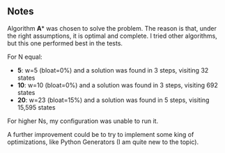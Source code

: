 ## Notes
Algorithm **A*** was chosen to solve the problem.
The reason is that, under the right assumptions, it is optimal and complete.
I tried other algorithms, but this one performed best in the tests.

For N equal:
- **5**: w=5 (bloat=0%) and a solution was found in 3 steps, visiting 32 states
- **10**: w=10 (bloat=0%) and a solution was found in 3 steps, visiting 692 states
- **20**: w=23 (bloat=15%) and a solution was found in 5 steps, visiting 15,595 states

For higher Ns, my configuration was unable to run it.

A further improvement could be to try to implement some king of optimizations, like Python Generators (I am quite new to the topic).

